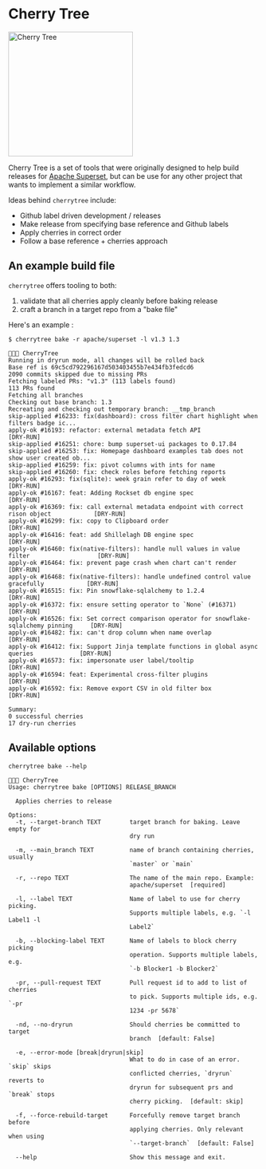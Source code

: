 # Cherry Tree

<img src="https://i.imgur.com/QGyxImm.jpg" title="Cherry Tree" width="250" />

Cherry Tree is a set of tools that were originally designed to help
build releases for
[Apache Superset](https://github.com/apache/incubator-superset),
but can be use for any other project
that wants to implement a similar workflow.

Ideas behind `cherrytree` include:
* Github label driven development / releases
* Make release from specifying base reference and Github labels
* Apply cherries in correct order
* Follow a base reference + cherries approach

## An example build file

`cherrytree` offers tooling to both:
1. validate that all cherries apply cleanly before baking release
2. craft a branch in a target repo from a "bake file"

Here's an example :

`$ cherrytree bake -r apache/superset -l v1.3 1.3`
```
🍒🌳🍒 CherryTree
Running in dryrun mode, all changes will be rolled back
Base ref is 69c5cd792296167d503403455b7e434fb3fedcd6
2090 commits skipped due to missing PRs
Fetching labeled PRs: "v1.3" (113 labels found)
113 PRs found
Fetching all branches
Checking out base branch: 1.3
Recreating and checking out temporary branch: __tmp_branch
skip-applied #16233: fix(dashboard): cross filter chart highlight when filters badge ic...
apply-ok #16193: refactor: external metadata fetch API                                     [DRY-RUN]
skip-applied #16251: chore: bump superset-ui packages to 0.17.84
skip-applied #16253: fix: Homepage dashboard examples tab does not show user created ob...
skip-applied #16259: fix: pivot columns with ints for name
skip-applied #16260: fix: check roles before fetching reports
apply-ok #16293: fix(sqlite): week grain refer to day of week                              [DRY-RUN]
apply-ok #16167: feat: Adding Rockset db engine spec                                       [DRY-RUN]
apply-ok #16369: fix: call external metadata endpoint with correct rison object            [DRY-RUN]
apply-ok #16299: fix: copy to Clipboard order                                              [DRY-RUN]
apply-ok #16416: feat: add Shillelagh DB engine spec                                       [DRY-RUN]
apply-ok #16460: fix(native-filters): handle null values in value filter                   [DRY-RUN]
apply-ok #16464: fix: prevent page crash when chart can't render                           [DRY-RUN]
apply-ok #16468: fix(native-filters): handle undefined control value gracefully            [DRY-RUN]
apply-ok #16515: fix: Pin snowflake-sqlalchemy to 1.2.4                                    [DRY-RUN]
apply-ok #16372: fix: ensure setting operator to `None` (#16371)                           [DRY-RUN]
apply-ok #16526: fix: Set correct comparison operator for snowflake-sqlalchemy pinning     [DRY-RUN]
apply-ok #16482: fix: can't drop column when name overlap                                  [DRY-RUN]
apply-ok #16412: fix: Support Jinja template functions in global async queries             [DRY-RUN]
apply-ok #16573: fix: impersonate user label/tooltip                                       [DRY-RUN]
apply-ok #16594: feat: Experimental cross-filter plugins                                   [DRY-RUN]
apply-ok #16592: fix: Remove export CSV in old filter box                                  [DRY-RUN]

Summary:
0 successful cherries
17 dry-run cherries
```

## Available options

`cherrytree bake --help`

```
🍒🌳🍒 CherryTree
Usage: cherrytree bake [OPTIONS] RELEASE_BRANCH

  Applies cherries to release

Options:
  -t, --target-branch TEXT        target branch for baking. Leave empty for
                                  dry run

  -m, --main_branch TEXT          name of branch containing cherries, usually
                                  `master` or `main`

  -r, --repo TEXT                 The name of the main repo. Example:
                                  apache/superset  [required]

  -l, --label TEXT                Name of label to use for cherry picking.
                                  Supports multiple labels, e.g. `-l Label1 -l
                                  Label2`

  -b, --blocking-label TEXT       Name of labels to block cherry picking
                                  operation. Supports multiple labels, e.g.
                                  `-b Blocker1 -b Blocker2`

  -pr, --pull-request TEXT        Pull request id to add to list of cherries
                                  to pick. Supports multiple ids, e.g. `-pr
                                  1234 -pr 5678`

  -nd, --no-dryrun                Should cherries be committed to target
                                  branch  [default: False]

  -e, --error-mode [break|dryrun|skip]
                                  What to do in case of an error. `skip` skips
                                  conflicted cherries, `dryrun` reverts to
                                  dryrun for subsequent prs and `break` stops
                                  cherry picking.  [default: skip]

  -f, --force-rebuild-target      Forcefully remove target branch before
                                  applying cherries. Only relevant when using
                                  `--target-branch`  [default: False]

  --help                          Show this message and exit.
```